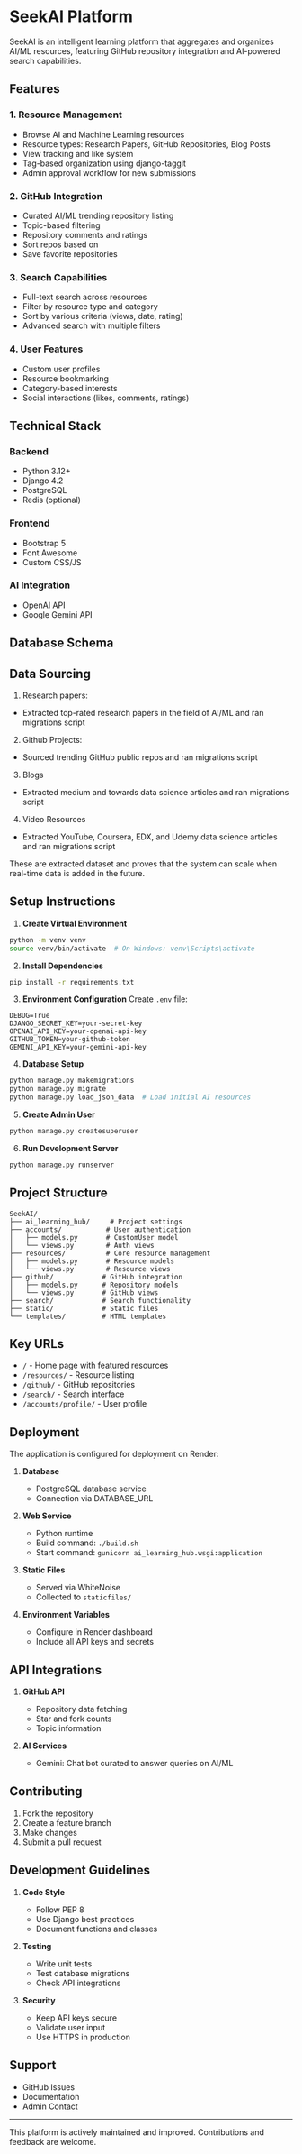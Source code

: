 # SeekAI Platform

SeekAI is an intelligent learning platform that aggregates and organizes AI/ML resources, featuring GitHub repository integration and AI-powered search capabilities.

## Features

### 1. Resource Management
- Browse AI and Machine Learning resources
- Resource types: Research Papers, GitHub Repositories, Blog Posts
- View tracking and like system
- Tag-based organization using django-taggit
- Admin approval workflow for new submissions

### 2. GitHub Integration
- Curated AI/ML trending repository listing
- Topic-based filtering
- Repository comments and ratings
- Sort repos based on 
- Save favorite repositories

### 3. Search Capabilities
- Full-text search across resources
- Filter by resource type and category
- Sort by various criteria (views, date, rating)
- Advanced search with multiple filters

### 4. User Features
- Custom user profiles
- Resource bookmarking
- Category-based interests
- Social interactions (likes, comments, ratings)

## Technical Stack

### Backend
- Python 3.12+
- Django 4.2
- PostgreSQL
- Redis (optional)

### Frontend
- Bootstrap 5
- Font Awesome
- Custom CSS/JS

### AI Integration
- OpenAI API
- Google Gemini API

## Database Schema

## Data Sourcing

1. Research papers:
- Extracted top-rated research papers in the field of AI/ML and ran migrations script

2. Github Projects:
- Sourced trending GitHub public repos and ran migrations script

3. Blogs
- Extracted medium and towards data science articles and ran migrations script

4. Video Resources
- Extracted YouTube, Coursera, EDX, and Udemy data science articles and ran migrations script

These are extracted dataset and proves that the system can scale when real-time data is added in the future.

## Setup Instructions

1. **Create Virtual Environment**
```bash
python -m venv venv
source venv/bin/activate  # On Windows: venv\Scripts\activate
```

2. **Install Dependencies**
```bash
pip install -r requirements.txt
```

3. **Environment Configuration**
Create `.env` file:
```env
DEBUG=True
DJANGO_SECRET_KEY=your-secret-key
OPENAI_API_KEY=your-openai-api-key
GITHUB_TOKEN=your-github-token
GEMINI_API_KEY=your-gemini-api-key
```

4. **Database Setup**
```bash
python manage.py makemigrations
python manage.py migrate
python manage.py load_json_data  # Load initial AI resources
```

5. **Create Admin User**
```bash
python manage.py createsuperuser
```

6. **Run Development Server**
```bash
python manage.py runserver
```

## Project Structure

```
SeekAI/
├── ai_learning_hub/     # Project settings
├── accounts/           # User authentication
│   ├── models.py       # CustomUser model
│   └── views.py        # Auth views
├── resources/          # Core resource management
│   ├── models.py       # Resource models
│   └── views.py        # Resource views
├── github/            # GitHub integration
│   ├── models.py      # Repository models
│   └── views.py       # GitHub views
├── search/            # Search functionality
├── static/            # Static files
└── templates/         # HTML templates
```

## Key URLs

- `/` - Home page with featured resources
- `/resources/` - Resource listing
- `/github/` - GitHub repositories
- `/search/` - Search interface
- `/accounts/profile/` - User profile

## Deployment

The application is configured for deployment on Render:

1. **Database**
   - PostgreSQL database service
   - Connection via DATABASE_URL

2. **Web Service**
   - Python runtime
   - Build command: `./build.sh`
   - Start command: `gunicorn ai_learning_hub.wsgi:application`

3. **Static Files**
   - Served via WhiteNoise
   - Collected to `staticfiles/`

4. **Environment Variables**
   - Configure in Render dashboard
   - Include all API keys and secrets

## API Integrations

1. **GitHub API**
   - Repository data fetching
   - Star and fork counts
   - Topic information

2. **AI Services**
   - Gemini: Chat bot curated to answer queries on AI/ML

## Contributing

1. Fork the repository
2. Create a feature branch
3. Make changes
4. Submit a pull request

## Development Guidelines

1. **Code Style**
   - Follow PEP 8
   - Use Django best practices
   - Document functions and classes

2. **Testing**
   - Write unit tests
   - Test database migrations
   - Check API integrations

3. **Security**
   - Keep API keys secure
   - Validate user input
   - Use HTTPS in production

## Support

- GitHub Issues
- Documentation
- Admin Contact

---

This platform is actively maintained and improved. Contributions and feedback are welcome. 
